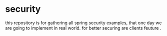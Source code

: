 # security
 this repository is for gathering all spring security examples, that one day we are going to implement in real world.
 for better securing are clients feuture
.
